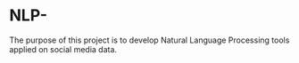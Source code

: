 # NLP-

The purpose of this project is to develop Natural Language Processing tools applied on social media data. 
